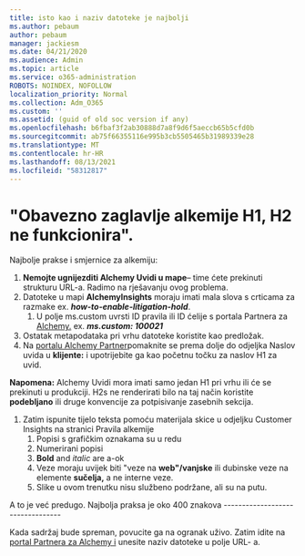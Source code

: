 ```yaml
---
title: isto kao i naziv datoteke je najbolji
ms.author: pebaum
author: pebaum
manager: jackiesm
ms.date: 04/21/2020
ms.audience: Admin
ms.topic: article
ms.service: o365-administration
ROBOTS: NOINDEX, NOFOLLOW
localization_priority: Normal
ms.collection: Adm_O365
ms.custom: ''
ms.assetid: (guid of old soc version if any)
ms.openlocfilehash: b6fbaf3f2ab30888d7a8f9d6f5aeccb65b5cfd0b
ms.sourcegitcommit: ab75f66355116e995b3cb5505465b31989339e28
ms.translationtype: MT
ms.contentlocale: hr-HR
ms.lasthandoff: 08/13/2021
ms.locfileid: "58312817"
---
```

# <a name="required-alchemy-header-h1-h2s-dont-work"></a>"Obavezno zaglavlje alkemije H1, H2 ne funkcionira".
Najbolje prakse i smjernice za alkemiju:

1. **Nemojte ugnijezditi Alchemy Uvidi u mape**– time ćete prekinuti strukturu URL-a. Radimo na rješavanju ovog problema.
1. Datoteke u mapi **AlchemyInsights** moraju imati mala slova s crticama za razmake ex. **_how-to-enable-litigation-hold_**.
    1. U polje ms.custom uvrsti ID pravila ili ID ćelije s portala Partnera za [Alchemy.](https://alchemyportal.azurewebsites.net) ex. ***ms.custom: 100021***
1. Ostatak metapodataka pri vrhu datoteke koristite kao predložak.
1. Na [portalu Alchemy Partner](https://alchemyportal.azurewebsites.net)pomaknite se prema dolje do odjeljka Naslov uvida u **klijente:** i upotrijebite ga kao početnu točku za naslov H1 za uvid. 

**Napomena:** Alchemy Uvidi mora imati samo jedan H1 pri vrhu ili će se prekinuti u produkciji. H2s ne renderirati bilo na taj način koristite **podebljano** ili druge konvencije za potpisivanje zasebnih sekcija.
1. Zatim ispunite tijelo teksta pomoću materijala skice u odjeljku Customer Insights na stranici Pravila alkemije
    1. Popisi s grafičkim oznakama su u redu
    1. Numerirani popisi
    1. **Bold** and *italic* are a-ok
    1. Veze moraju uvijek biti "veze na **web"/vanjske** ili dubinske veze na elemente **sučelja,** a ne interne veze.
    1. Slike u ovom trenutku nisu službeno podržane, ali su na putu.

A to je već predugo. Najbolja praksa je oko 400 znakova ---------------------------------

Kada sadržaj bude spreman, povucite ga na ogranak uživo. Zatim idite na [portal Partnera za Alchemy i](https://alchemyportal.azurewebsites.net) unesite naziv datoteke u polje URL- a. 